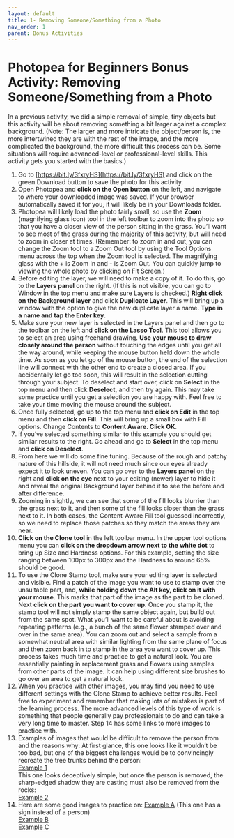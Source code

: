 ```yaml
---
layout: default
title: 1- Removing Someone/Something from a Photo
nav_order: 1
parent: Bonus Activities
---
```


# Photopea for Beginners Bonus Activity: Removing Someone/Something from a Photo
In a previous activity, we did a simple removal of simple, tiny objects but this activity will be about removing something a bit larger against a complex background. (Note: The larger and more intricate the object/person is, the more intertwined they are with the rest of the image, and the more complicated the background, the more difficult this process can be. Some situations will require advanced-level or professional-level skills. This activity gets you started with the basics.)

1. Go to [https://bit.ly/3fxryHS](https://bit.ly/3fxryHS) and click on the green Download button to save the photo for this activity.
2. Open Photopea and **click on the Open button** on the left, and navigate to where your downloaded image was saved. If your browser automatically saved it for you, it will likely be in your Downloads folder.
3. Photopea will likely load the photo fairly small, so use the **Zoom** (magnifying glass icon) tool in the left toolbar to zoom into the photo so that you have a closer view of the person sitting in the grass. You’ll want to see most of the grass during the majority of this activity, but will need to zoom in closer at times. (Remember: to zoom in and out, you can change the Zoom tool to a Zoom Out tool by using the Tool Options menu across the top when the Zoom tool is selected. The magnifying glass with the + is Zoom In and - is Zoom Out. You can quickly jump to viewing the whole photo by clicking on Fit Screen.)
4. Before editing the layer, we will need to make a copy of it. To do this, go to the **Layers panel** on the right. (If this is not visible, you can go to Window in the top menu and make sure Layers is checked.) **Right click on the Background layer** and click **Duplicate Layer**. This will bring up a window with the option to give the new duplicate layer a name. **Type in a name and tap the Enter key**.
5. Make sure your new layer is selected in the Layers panel and then go to the toolbar on the left and **click on the Lasso Tool**. This tool allows you to select an area using freehand drawing. **Use your mouse to draw closely around the person** without touching the edges until you get all the way around, while keeping the mouse button held down the whole time. As soon as you let go of the mouse button, the end of the selection line will connect with the other end to create a closed area. If you accidentally let go too soon, this will result in the selection cutting through your subject. To deselect and start over, click on **Select** in the top menu and then click **Deselect**, and then try again. This may take some practice until you get a selection you are happy with. Feel free to take your time moving the mouse around the subject.
6. Once fully selected, go up to the top menu and **click on Edit** in the top menu and then **click on Fill**. This will bring up a small box with Fill options. Change Contents to **Content Aware. Click OK**.
7. If you’ve selected something similar to this example you should get similar results to the right. Go ahead and go to **Select** in the top menu and **click on Deselect**.
8. From here we will do some fine tuning. Because of the rough and patchy nature of this hillside, it will not need much since our eyes already expect it to look uneven. You can go over to the **Layers panel** on the right and **click on the eye** next to your editing (newer) layer to hide it and reveal the original Background layer behind it to see the before and after difference.
9. Zooming in slightly, we can see that some of the fill looks blurrier than the grass next to it, and then some of the fill looks closer than the grass next to it. In both cases, the Content-Aware Fill tool guessed incorrectly, so we need to replace those patches so they match the areas they are near.
10. **Click on the Clone tool** in the left toolbar menu. In the upper tool options menu you can **click on the dropdown arrow next to the white dot** to bring up Size and Hardness options. For this example, setting the size ranging between 100px to 300px and the Hardness to around 65% should be good.
11. To use the Clone Stamp tool, make sure your editing layer is selected and visible. Find a patch of the image you want to use to stamp over the unsuitable part, and, **while holding down the Alt key, click on it with your mouse**. This marks that part of the image as the part to be cloned. Next **click on the part you want to cover up**. Once you stamp it, the stamp tool will not simply stamp the same object again, but build out from the same spot. What you’ll want to be careful about is avoiding repeating patterns (e.g., a bunch of the same flower stamped over and over in the same area). You can zoom out and select a sample from a somewhat neutral area with similar lighting from the same plane of focus and then zoom back in to stamp in the area you want to cover up. This process takes much time and practice to get a natural look. You are essentially painting in replacement grass and flowers using samples from other parts of the image. It can help using different size brushes to go over an area to get a natural look.
12. When you practice with other images, you may find you need to use different settings with the Clone Stamp to achieve better results. Feel free to experiment and remember that making lots of mistakes is part of the learning process. The more advanced levels of this type of work is something that people generally pay professionals to do and can take a very long time to master. Step 14 has some links to more images to practice with.
13. Examples of images that would be difficult to remove the person from and the reasons why:
At first glance, this one looks like it wouldn’t be too bad, but one of the biggest challenges would be to convincingly recreate the tree trunks behind the person:<br>
[Example 1](https://www.pexels.com/photo/person-walking-in-foggy-forest-3354172/)<br>
This one looks deceptively simple, but once the person is removed, the sharp-edged shadow they are casting must also be removed from the rocks:<br>
[Example 2](https://www.pexels.com/photo/rear-view-of-man-sitting-on-rock-by-sea-307008/)
14. Here are some good images to practice on:
[Example A](https://www.pexels.com/photo/landscape-mountains-nature-sky-104347/) (This one has a sign instead of a person)<br>
[Example B](https://www.pexels.com/photo/person-in-blue-jacket-and-black-pants-standing-on-rock-near-waterfalls-3608618/)<br>
[Example C](https://www.pexels.com/photo/man-wearing-red-jacket-doing-peace-sign-3225529/)<br>



